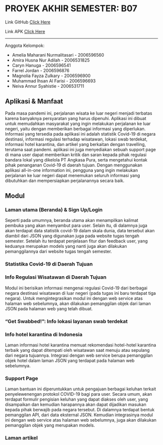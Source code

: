 # PROYEK AKHIR SEMESTER: B07

Link GitHub [Click Here](https://github.com/alfarisi17/b07uas.git)

Link APK [Click Here](https://github.com/alfarisi17/b07uas/releases)

---

Anggota Kelompok:

- Amelia Maharani Nurmalitasari - 2006596560
- Amira Husna Nur Adilah - 2006531825
- Caryn Hanuga - 2006596541
- Farrel Jordan - 2006596876
- Magnolia Fayza Zulkary - 2006596900
- Muhammad Ihsan Al Farisi - 2006596693
- Neiva Annur Syahistie - 2006531711

## Aplikasi & Manfaat

Pada masa pandemi ini, perjalanan wisata ke luar negeri menjadi terbatas karena banyaknya persyaratan yang harus
dipenuhi. Aplikasi ini dibuat untuk memudahkan masyarakat yang ingin melakukan perjalanan ke luar negeri, yaitu dengan
memberikan berbagai informasi yang diperlukan. Informasi yang tersedia pada aplikasi ini adalah statistik Covid-19 di
negara destinasi, informasi regulasi terhadap wisatawan, lokasi swab terdekat, informasi hotel karantina, dan artikel
yang berkaitan dengan travelling, terutama saat pandemi. aplikasi ini juga menyediakan sebuah support page di mana user
dapat memberikan kritik dan saran kepada pihak regulasi bandara lokal yang dikelola PT Angkasa Pura, serta mengetahui
kontak pihak penanganan Covid-19 di daerah tujuan. Dengan menggunakan aplikasi all-in-one information ini, pengguna yang
ingin melakukan perjalanan ke luar negeri dapat menemukan seluruh informasi yang dibutuhkan dan mempersiapkan
perjalanannya secara baik.

## Modul


### Laman utama (Beranda) & Sign Up/Login

Seperti pada umumnya, beranda utama akan menampilkan kalimat pembuka yang akan menyambut para user. Selain itu, di dalamnya juga akan terdapat data statistik covid-19 dalam skala dunia, data tersebut akan diambil dari JSON yang digunakan juga pada website tugas tengah semester. Setelah itu terdapat penjelasan fitur dan feedback user, yang keduanya merupakan models yang nanti juga akan dilakukan pemanggilannya dari website tugas tengah semester.

### Statistika Covid-19 di Daerah Tujuan


### Info Regulasi Wisatawan di Daerah Tujuan

Modul ini berisikan informasi mengenai regulasi Covid-19 dari berbagai negara destinasi wisatawan di luar negeri (pada tugas ini baru terdapat tiga negara). Untuk mengintegrasikan modul ini dengan web service atas halaman web sebelumnya, akan dilakukan pemanggilan objek dari laman JSON pada halaman web yang telah dibuat.

### “Get Swabbed!”: Info lokasi layanan swab terdekat


### Info hotel karantina di Indonesia

Laman informasi hotel karantina memuat rekomendasi hotel-hotel karantina terbaik yang dapat ditempati oleh wisatawan saat menuju atau sepulang dari negara tujuannya. Integrasi dengan web service berupa pemanggilan objek hotel dalam laman JSON yang terdapat pada halaman web sebelumnya.

### Support Page
Laman bantuan ini diperuntukkan untuk pengajuan berbagai keluhan terkait penyelewenengan protokol COVID-19 bagi para user. Secara umum, akan terdapat formulir pengisian keluhan yang dapat diakses oleh user, yang disampaikan dan kemudian harapannya akan dapat dijadikan masukan kepada pihak berwajib pada negara tersebut. Di dalamnya terdapat bentuk pemanggilan API, dari data eksternal JSON. Kemudian integrasinya modul ini dengan web service atas halaman web sebelumnya, juga akan dilakukan pemanggilan objek yang merupakan models.

### Laman artikel
